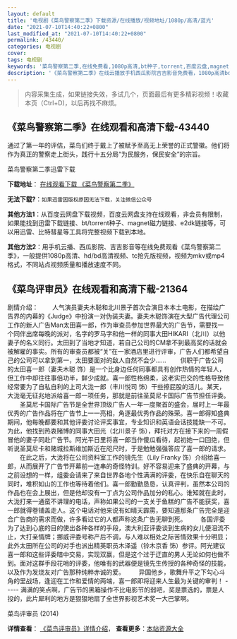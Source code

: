 ```yaml
---
layout: default
title: '电视剧《菜鸟警察第二季》下载资源/在线播放/视频地址/1080p/高清/蓝光'
date: "2021-07-10T14:40:22+0800"
last_modified_at: "2021-07-10T14:40:22+0800"
permalink: /43440/
categories: 电视剧
cover:
tags: 电视剧
keywords: '菜鸟警察第二季,在线免费看,1080p高清,bt种子,torrent,百度云盘,magnet,磁力链,迅雷下载资源'
description: '《菜鸟警察第二季》在线云播放手机西瓜影院吉吉影音免费看，1080p高清bd/hd未删减完整版和tc抢先枪版，mkv/mp4格式，附带bt/torrent种子、magnet/磁力链、百度云盘、网盘资源迅雷下载链接'
---
```


>内容采集生成，如果链接失效，多试几个，页面最后有更多精彩视频！收藏本页（Ctrl+D)，以后再找不麻烦。


## 《菜鸟警察第二季》在线观看和高清下载-43440

通过了第一年的评估，菜鸟们终于戴上了被赋予至高无上荣誉的正式警徽。他们将作为真正的警察走上街头，践行十五分局“为民服务，保民安全&rdquo;的宗旨。


菜鸟警察第二季迅雷下载

**下载地址**： [在线观看下载 《菜鸟警察第二季》](https://www.993dy.com//vod-detail-id-8554.html) 


**无法下载?**：`如果迅雷因版权原因无法下载，关注微信公众号 `

**其他方法1**：从百度云网盘下载视频，百度云网盘支持在线观看，非会员有限制，如果能找到迅雷下载链接、bt/torrent种子、magnet磁力链接、e2dk链接等，可以用迅雷、比特彗星等工具将完整视频下载到本地。

**其他方法2**：用手机云播、西瓜影院、吉吉影音等在线免费观看《菜鸟警察第二季》，一般提供1080p高清、hd/bd高清视频、tc抢先版视频，视频为mkv或mp4格式，不同站点视频质量和播放速度不同。


## 《菜鸟评审员》在线观看和高清下载-21364

剧情介绍： 　　人气演员妻夫木聪和北川景子首次合演日本本土电影，在描绘广告界的内幕的《Judge》中扮演一对伪装夫妻。妻夫木聪饰演在大型广告代理公司工作的新人广告Man太田喜一郎，作为审查员参加世界最大的广告节，需要找一个同伴出席每晚的派对，名字的罗马字和他一样的同事大田HIKARI（北川）以他妻子的名义同行。太田到了当地才知道，若自己公司的CM拿不到最高奖的话就会被解雇的事实。所有的审查员都被“关”在一家酒店里进行评审，广告人们都希望自己的公司可以拿到第一，太田要面对的敌人自然不会少…… 　　供职于广告公司的太田喜一郎（妻夫木聪 饰）是一个比身边任何同事都具有创作热情的年轻人，但工作中却往往事倍功半，鲜少成就。喜一郎性格绵柔，这老实巴交的性格导致他经常要为了自私自利的上司大泷一郎（丰川悦司 饰）干些擦屁股的活儿。某天，大泷毫无征兆地派给喜一郎一项任务，那就是前往圣莫尼卡国际广告节担任评委。 　　圣莫尼卡国际广告节是全世界顶级广告人一年一度聚首的盛会，届时上一年最优秀的广告作品将在广告节上一一亮相，角逐最优秀作品的殊荣。喜一郎得知盛典期间，他每晚都要和其他评委讨论评奖事宜，专业知识和英语会话技能缺一不可。为此，他找到热衷赌博的同事大田光（北川景子 饰），拜托对方在接下来的一周假冒他的妻子同赴广告节。阿光平日里将喜一郎当作傻瓜看待，起初她一口回绝，但听说圣莫尼卡和赌城拉斯维加斯近在咫尺时，于是勉勉强强答应了喜一郎的请求。 　　在此之后，大泷将在公司资料室工作的镜先生（Lily Franky 饰）介绍给喜一郎，从而展开了广告节开幕前一连串的奇怪特训。好不容易迎来了盛典的开幕，与之前设想的一样，组委会请来了来自世界各地个性满满的评委，在快乐自在聊天的同时，堆积如山的工作也等待着他们。喜一郎勤勤恳恳，认真评判，虽然本公司的作品也在会上展出，但是他却没有一丁点为公司作品加分的私心。谁知就在此时，大泷打来一通蛮不讲理的电话，声称如果公司的一支关于鱼糕的广告不能获奖，喜一郎就得卷铺盖走人。这个电话对他来说有如晴天霹雳，要知道那条广告完全是迎合广告商的需求而做，许多看过它的人都声称这条广告无聊到死。 　　各国评委为了达到心底的目的使出各种各样的手段，澳大利亚评委谈到生病的女儿便泪流不止，大打亲情牌；挪威评委号称产后不调，与人难以相处之际苦情效果十分明显；此外太田所在公司的对手也派出精英职员木泽遥（铃木京香 饰）参评。阿光建议喜一郎和这些评委暗中交易，实现双赢，但是这个过于迂直的男人无论如何也做不到。面对这群手段花哨的评委，他唯有的武器便是镜先生传授的各种奇怪的技能，以及作为发烧友对广告那种纯粹赤诚的爱。 　　异国他乡，歌舞升平之下勾心斗角的里战场，逢迎在工作和爱情的两端，喜一郎即将迎来人生最为关键的审判！ ----- 满满的笑点啊，广告节的黑箱操作不比电影节的弱吧，奖是票选的，票是人投的，此片犀利的地方是狠狠地扇了全世界影视艺术奖一大巴掌啊。


菜鸟评审员 (2014)

**详情查看**： [《菜鸟评审员》详情介绍](/movie/21364/)， **查看更多**：[本站资源大全](/movie/t/all/)

